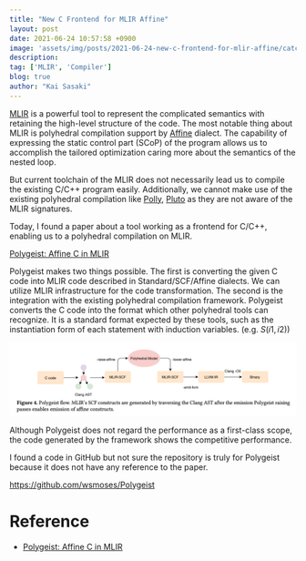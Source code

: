 ```yaml
---
title: "New C Frontend for MLIR Affine"
layout: post
date: 2021-06-24 10:57:58 +0900
image: 'assets/img/posts/2021-06-24-new-c-frontend-for-mlir-affine/catch.jpg'
description:
tag: ['MLIR', 'Compiler']
blog: true
author: "Kai Sasaki"
---
```


[MLIR](https://mlir.llvm.org/) is a powerful tool to represent the complicated semantics with retaining the high-level structure of the code. The most notable thing about MLIR is polyhedral compilation support by [Affine](https://mlir.llvm.org/docs/Dialects/Affine/) dialect. The capability of expressing the static control part (SCoP) of the program allows us to accomplish the tailored optimization caring more about the semantics of the nested loop.

But current toolchain of the MLIR does not necessarily lead us to compile the existing C/C++ program easily. Additionally, we cannot make use of the existing polyhedral compilation like [Polly](https://polly.llvm.org/), [Pluto](http://pluto-compiler.sourceforge.net/) as they are not aware of the MLIR signatures.

Today, I found a paper about a tool working as a frontend for C/C++, enabling us to a polyhedral compilation on MLIR.

[Polygeist: Affine C in MLIR](https://research.google/pubs/pub50008/)

Polygeist makes two things possible. The first is converting the given C code into MLIR code described in Standard/SCF/Affine dialects. We can utilize MLIR infrastructure for the code transformation. The second is the integration with the existing polyhedral compilation framework. Polygeist converts the C code into the format which other polyhedral tools can recognize. It is a standard format expected by these tools, such as the instantiation form of each statement with induction variables. (e.g. $S(i1, i2)$)

![Polygeist Flow](assets/img/posts/2021-06-24-new-c-frontend-for-mlir-affine/polygeist.png)

Although Polygeist does not regard the performance as a first-class scope, the code generated by the framework shows the competitive performance.

I found a code in GitHub but not sure the repository is truly for Polygeist because it does not have any reference to the paper.

https://github.com/wsmoses/Polygeist

# Reference
- [Polygeist: Affine C in MLIR](https://research.google/pubs/pub50008/)
